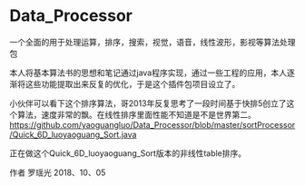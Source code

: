 # Data_Processor
一个全面的用于处理运算，排序，搜索，视觉，语音，线性波形，影视等算法处理包

本人将基本算法书的思想和笔记通过java程序实现，通过一些工程的应用，本人逐渐将这些功能提取出来反复的优化，于是这个插件包项目设立了。

小伙伴可以看下这个排序算法，哥2013年反复思考了一段时间基于快排5创立了这个算法，速度非常的飘。在线性排序里面性能不知道是不是世界第二。
https://github.com/yaoguangluo/Data_Processor/blob/master/sortProcessor/Quick_6D_luoyaoguang_Sort.java

正在做这个Quick_6D_luoyaoguang_Sort版本的非线性table排序。


作者 罗瑶光
2018、10、05
